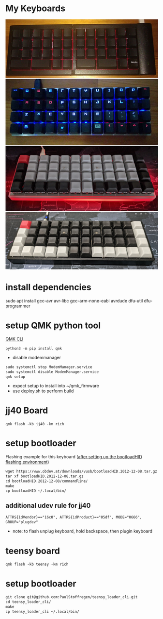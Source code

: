 # My Keyboards
![2012 goldtouch](/pics/image13.jpg?raw=true)
![2016 planck](/pics/keyboard.jpg?raw=true)
![2021 jj40](/pics/jj40.jpg?raw=true)
![2021 planck](/pics/planck-2021.jpg?raw=true)

# install dependencies
sudo apt install gcc-avr avr-libc gcc-arm-none-eabi avrdude dfu-util dfu-programmer

# setup QMK python tool
[QMK CLI](https://beta.docs.qmk.fm)
```
python3 -m pip install qmk
```
* disable modemmanager
```
sudo systemctl stop ModemManager.service
sudo systemctl disable ModemManager.service
qmk setup
```
* expect setup to install into ~/qmk_firmware
* use deploy.sh to perform build


# jj40 Board
```
qmk flash -kb jj40 -km rich
```

# setup bootloader
Flashing example for this keyboard ([after setting up the bootloadHID flashing environment](https://docs.qmk.fm/#/flashing_bootloadhid))
```
wget https://www.obdev.at/downloads/vusb/bootloadHID.2012-12-08.tar.gz
tar xf bootloadHID.2012-12-08.tar.gz 
cd bootloadHID.2012-12-08/commandline/
make
cp bootloadHID ~/.local/bin/
```

## additional udev rule for jj40
```
ATTRS{idVendor}=="16c0", ATTRS{idProduct}=="05df", MODE="0666", GROUP="plugdev"
```
* note: to flash unplug keyboard, hold backspace, then plugin keyboard

# teensy board
```
qmk flash -kb teensy -km rich
```

# setup bootloader
```
git clone git@github.com:PaulStoffregen/teensy_loader_cli.git
cd teensy_loader_cli/
make
cp teensy_loader_cli ~/.local/bin/
```